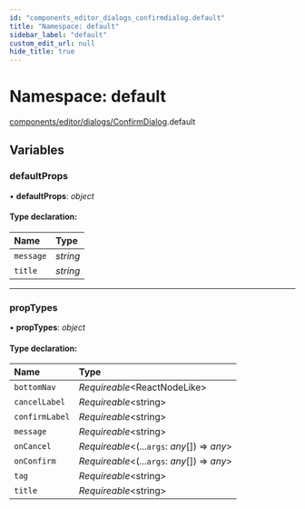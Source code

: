 ```yaml
---
id: "components_editor_dialogs_confirmdialog.default"
title: "Namespace: default"
sidebar_label: "default"
custom_edit_url: null
hide_title: true
---
```


# Namespace: default

[components/editor/dialogs/ConfirmDialog](components_editor_dialogs_confirmdialog.md).default

## Variables

### defaultProps

• **defaultProps**: *object*

#### Type declaration:

Name | Type |
:------ | :------ |
`message` | *string* |
`title` | *string* |

___

### propTypes

• **propTypes**: *object*

#### Type declaration:

Name | Type |
:------ | :------ |
`bottomNav` | *Requireable*<ReactNodeLike\> |
`cancelLabel` | *Requireable*<string\> |
`confirmLabel` | *Requireable*<string\> |
`message` | *Requireable*<string\> |
`onCancel` | *Requireable*<(...`args`: *any*[]) => *any*\> |
`onConfirm` | *Requireable*<(...`args`: *any*[]) => *any*\> |
`tag` | *Requireable*<string\> |
`title` | *Requireable*<string\> |
